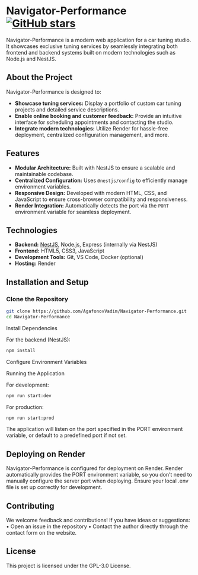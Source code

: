# Navigator-Performance [![GitHub stars](https://img.shields.io/github/stars/AgafonovVadim/Navigator-Performance?style=social)](https://github.com/AgafonovVadim/Navigator-Performance/stargazers)

Navigator-Performance is a modern web application for a car tuning studio. It showcases exclusive tuning services by seamlessly integrating both frontend and backend systems built on modern technologies such as Node.js and NestJS.

## About the Project

Navigator-Performance is designed to:
- **Showcase tuning services:** Display a portfolio of custom car tuning projects and detailed service descriptions.
- **Enable online booking and customer feedback:** Provide an intuitive interface for scheduling appointments and contacting the studio.
- **Integrate modern technologies:** Utilize Render for hassle-free deployment, centralized configuration management, and more.

## Features

- **Modular Architecture:** Built with NestJS to ensure a scalable and maintainable codebase.
- **Centralized Configuration:** Uses `@nestjs/config` to efficiently manage environment variables.
- **Responsive Design:** Developed with modern HTML, CSS, and JavaScript to ensure cross-browser compatibility and responsiveness.
- **Render Integration:** Automatically detects the port via the `PORT` environment variable for seamless deployment.

## Technologies

- **Backend:** [NestJS](https://nestjs.com/), Node.js, Express (internally via NestJS)
- **Frontend:** HTML5, CSS3, JavaScript
- **Development Tools:** Git, VS Code, Docker (optional)
- **Hosting:** Render

## Installation and Setup

### Clone the Repository

```bash
git clone https://github.com/AgafonovVadim/Navigator-Performance.git
cd Navigator-Performance
```
Install Dependencies

For the backend (NestJS):
```bash
npm install
```
Configure Environment Variables

Running the Application

For development:
```bash
npm run start:dev
```
For production:
```bash
npm run start:prod
```
The application will listen on the port specified in the PORT environment variable, or default to a predefined port if not set.

## Deploying on Render

Navigator-Performance is configured for deployment on Render. Render automatically provides the PORT environment variable, so you don’t need to manually configure the server port when deploying. Ensure your local .env file is set up correctly for development.

## Contributing

We welcome feedback and contributions! If you have ideas or suggestions:
	•	Open an issue in the repository
	•	Contact the author directly through the contact form on the website.

## License

This project is licensed under the GPL-3.0 License.
